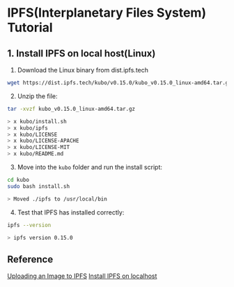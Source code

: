 # IPFS(Interplanetary Files System) Tutorial

## 1. Install IPFS on local host(Linux)

1. Download the Linux binary from dist.ipfs.tech

```sh
wget https://dist.ipfs.tech/kubo/v0.15.0/kubo_v0.15.0_linux-amd64.tar.gz
```

2. Unzip the file:

```sh
tar -xvzf kubo_v0.15.0_linux-amd64.tar.gz

> x kubo/install.sh
> x kubo/ipfs
> x kubo/LICENSE
> x kubo/LICENSE-APACHE
> x kubo/LICENSE-MIT
> x kubo/README.md
```

3. Move into the `kubo` folder and run the install script:

```sh
cd kubo
sudo bash install.sh

> Moved ./ipfs to /usr/local/bin
```

4. Test that IPFS has installed correctly:

```sh
ipfs --version

> ipfs version 0.15.0
```

## Reference

[Uploading an Image to IPFS](https://github.com/junhong91/ipfs-tutorial.git)
[Install IPFS on localhost](https://docs.ipfs.tech/how-to/websites-on-ipfs/single-page-website/#install-ipfs-desktop)
